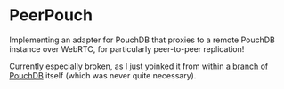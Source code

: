 # PeerPouch

Implementing an adapter for PouchDB that proxies to a remote PouchDB instance over WebRTC, for particularly peer-to-peer replication!

Currently especially broken, as I just yoinked it from within [a branch of PouchDB](https://github.com/natevw/pouchdb/tree/webrtc) itself (which was never quite necessary).